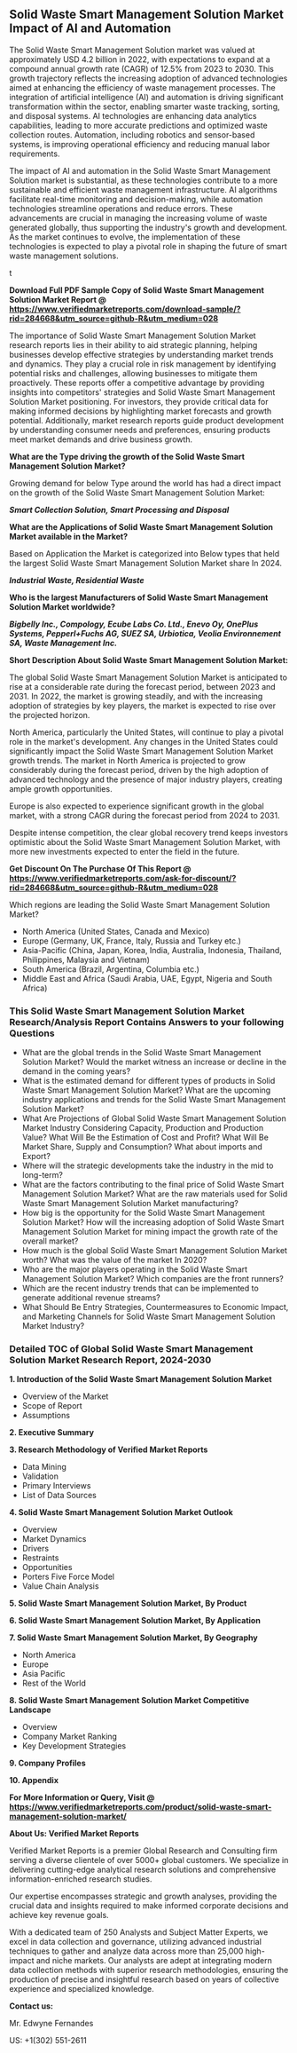 <h2>Solid Waste Smart Management Solution Market Impact of AI and Automation</h2><p>The Solid Waste Smart Management Solution market was valued at approximately USD 4.2 billion in 2022, with expectations to expand at a compound annual growth rate (CAGR) of 12.5% from 2023 to 2030. This growth trajectory reflects the increasing adoption of advanced technologies aimed at enhancing the efficiency of waste management processes. The integration of artificial intelligence (AI) and automation is driving significant transformation within the sector, enabling smarter waste tracking, sorting, and disposal systems. AI technologies are enhancing data analytics capabilities, leading to more accurate predictions and optimized waste collection routes. Automation, including robotics and sensor-based systems, is improving operational efficiency and reducing manual labor requirements.</p><p>The impact of AI and automation in the Solid Waste Smart Management Solution market is substantial, as these technologies contribute to a more sustainable and efficient waste management infrastructure. AI algorithms facilitate real-time monitoring and decision-making, while automation technologies streamline operations and reduce errors. These advancements are crucial in managing the increasing volume of waste generated globally, thus supporting the industry's growth and development. As the market continues to evolve, the implementation of these technologies is expected to play a pivotal role in shaping the future of smart waste management solutions.</p>t</p><p id="" class=""><strong>Download Full PDF Sample Copy of Solid Waste Smart Management Solution Market Report @ <a href="https://www.verifiedmarketreports.com/download-sample/?rid=284668&utm_source=github-R&utm_medium=028" target="_blank">https://www.verifiedmarketreports.com/download-sample/?rid=284668&utm_source=github-R&utm_medium=028</a></strong></p><p>The importance of&nbsp;Solid Waste Smart Management Solution Market research reports lies in their ability to aid strategic planning, helping businesses develop effective strategies by understanding market trends and dynamics. They play a crucial role in risk management by identifying potential risks and challenges, allowing businesses to mitigate them proactively. These reports offer a competitive advantage by providing insights into competitors' strategies and Solid Waste Smart Management Solution Market positioning. For investors, they provide critical data for making informed decisions by highlighting market forecasts and growth potential. Additionally, market research reports guide product development by understanding consumer needs and preferences, ensuring products meet market demands and drive business growth.</p><p><strong>What are the&nbsp;Type driving the growth of the Solid Waste Smart Management Solution Market?</strong></p><p id="" class="">Growing demand for below Type around the world has had a direct impact on the growth of the Solid Waste Smart Management Solution Market:</p><em><strong>Smart Collection Solution, Smart Processing and Disposal</strong></em></p><strong>What are the&nbsp;Applications&nbsp;of Solid Waste Smart Management Solution Market available in the Market?</strong></p><p id="" class="">Based on Application the Market is categorized into Below types that held the largest Solid Waste Smart Management Solution Market share In 2024.</p><em><strong>Industrial Waste, Residential Waste</strong></em></p><strong>Who is the largest Manufacturers of Solid Waste Smart Management Solution Market worldwide?</strong></p><p><em><strong>Bigbelly Inc., Compology, Ecube Labs Co. Ltd., Enevo Oy, OnePlus Systems, Pepperl+Fuchs AG, SUEZ SA, Urbiotica, Veolia Environnement SA, Waste Management Inc.</strong></em></p><p id="" class=""><strong>Short Description About Solid Waste Smart Management Solution Market:</strong></p><p>The global Solid Waste Smart Management Solution Market is anticipated to rise at a considerable rate during the forecast period, between 2023 and 2031. In 2022, the market is growing steadily, and with the increasing adoption of strategies by key players, the market is expected to rise over the projected horizon.</p><p>North America, particularly the United States, will continue to play a pivotal role in the market's development. Any changes in the United States could significantly impact the Solid Waste Smart Management Solution Market growth trends. The market in North America is projected to grow considerably during the forecast period, driven by the high adoption of advanced technology and the presence of major industry players, creating ample growth opportunities.</p><p>Europe is also expected to experience significant growth in the global market, with a strong CAGR during the forecast period from 2024 to 2031.</p><p>Despite intense competition, the clear global recovery trend keeps investors optimistic about the Solid Waste Smart Management Solution Market, with more new investments expected to enter the field in the future.</p><p id="" class=""><strong>Get Discount On The Purchase Of This Report @ <a href="https://www.verifiedmarketreports.com/ask-for-discount/?rid=284668&utm_source=github-R&utm_medium=028" target="_blank">https://www.verifiedmarketreports.com/ask-for-discount/?rid=284668&utm_source=github-R&utm_medium=028</a></strong></p>Which regions are leading the Solid Waste Smart Management Solution Market?</p><ul><li>North America (United States, Canada and Mexico)</li><li>Europe (Germany, UK, France, Italy, Russia and Turkey etc.)</li><li>Asia-Pacific (China, Japan, Korea, India, Australia, Indonesia, Thailand, Philippines, Malaysia and Vietnam)</li><li>South America (Brazil, Argentina, Columbia etc.)</li><li>Middle East and Africa (Saudi Arabia, UAE, Egypt, Nigeria and South Africa)</li></ul><h3 id="" class="">This Solid Waste Smart Management Solution Market Research/Analysis Report Contains Answers to your following Questions</h3><ul><li>What are the global trends in the Solid Waste Smart Management Solution Market? Would the market witness an increase or decline in the demand in the coming years?</li><li>What is the estimated demand for different types of products in Solid Waste Smart Management Solution Market? What are the upcoming industry applications and trends for the Solid Waste Smart Management Solution Market?</li><li>What Are Projections of Global Solid Waste Smart Management Solution Market Industry Considering Capacity, Production and Production Value? What Will Be the Estimation of Cost and Profit? What Will Be Market Share, Supply and Consumption? What about imports and Export?</li><li>Where will the strategic developments take the industry in the mid to long-term?</li><li>What are the factors contributing to the final price of Solid Waste Smart Management Solution Market? What are the raw materials used for Solid Waste Smart Management Solution Market manufacturing?</li><li>How big is the opportunity for the Solid Waste Smart Management Solution Market? How will the increasing adoption of Solid Waste Smart Management Solution Market for mining impact the growth rate of the overall market?</li><li>How much is the global Solid Waste Smart Management Solution Market worth? What was the value of the market In 2020?</li><li>Who are the major players operating in the Solid Waste Smart Management Solution Market? Which companies are the front runners?</li><li>Which are the recent industry trends that can be implemented to generate additional revenue streams?</li><li>What Should Be Entry Strategies, Countermeasures to Economic Impact, and Marketing Channels for Solid Waste Smart Management Solution Market Industry?</li></ul><h3 id="" class="">Detailed TOC of Global Solid Waste Smart Management Solution Market Research Report, 2024-2030</h3><p id="" class=""><strong>1. Introduction of the Solid Waste Smart Management Solution Market</strong></p><ul><li>Overview of the Market</li><li>Scope of Report</li><li>Assumptions</li></ul><p id="" class=""><strong>2. Executive Summary</strong></p><p id="" class=""><strong>3. Research Methodology of Verified Market Reports</strong></p><ul><li>Data Mining</li><li>Validation</li><li>Primary Interviews</li><li>List of Data Sources</li></ul><p id="" class=""><strong>4. Solid Waste Smart Management Solution Market Outlook</strong></p><ul><li>Overview</li><li>Market Dynamics</li><li>Drivers</li><li>Restraints</li><li>Opportunities</li><li>Porters Five Force Model</li><li>Value Chain Analysis</li></ul><p id="" class=""><strong>5. Solid Waste Smart Management Solution Market, By Product</strong></p><p id="" class=""><strong>6. Solid Waste Smart Management Solution Market, By Application</strong></p><p id="" class=""><strong>7. Solid Waste Smart Management Solution Market, By Geography</strong></p><ul><li>North America</li><li>Europe</li><li>Asia Pacific</li><li>Rest of the World</li></ul><p id="" class=""><strong>8. Solid Waste Smart Management Solution Market Competitive Landscape</strong></p><ul><li>Overview</li><li>Company Market Ranking</li><li>Key Development Strategies</li></ul><p id="" class=""><strong>9. Company Profiles</strong></p><p id="" class=""><strong>10. Appendix</strong></p><p id="" class=""><strong>For More Information or Query, Visit @ <a href="https://www.verifiedmarketreports.com/product/solid-waste-smart-management-solution-market/" target="_blank">https://www.verifiedmarketreports.com/product/solid-waste-smart-management-solution-market/</a></strong></p><p id="" class=""><strong>About Us: Verified Market Reports</strong></p><p id="" class="">Verified Market Reports is a premier Global Research and Consulting firm serving a diverse clientele of over 5000+ global customers. We specialize in delivering cutting-edge analytical research solutions and comprehensive information-enriched research studies.</p><p id="" class="">Our expertise encompasses strategic and growth analyses, providing the crucial data and insights required to make informed corporate decisions and achieve key revenue goals.</p><p id="" class="">With a dedicated team of 250 Analysts and Subject Matter Experts, we excel in data collection and governance, utilizing advanced industrial techniques to gather and analyze data across more than 25,000 high-impact and niche markets. Our analysts are adept at integrating modern data collection methods with superior research methodologies, ensuring the production of precise and insightful research based on years of collective experience and specialized knowledge.</p><p id="" class=""><strong>Contact us:</strong></p><p id="" class="">Mr. Edwyne Fernandes</p><p id="" class="">US: +1(302) 551-2611</p>